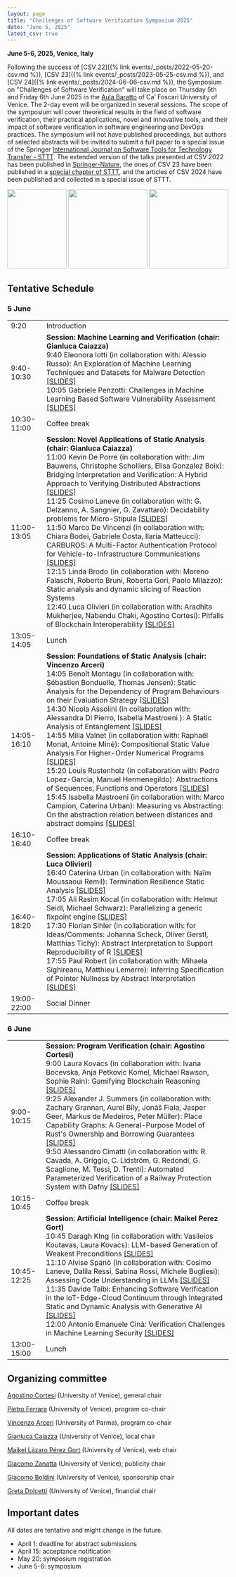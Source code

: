 ```yaml
---
layout: page
title: "Challenges of Software Verification Symposium 2025"
date: "June 5, 2025"
latest_csv: true
---
```


**June 5-6, 2025, Venice, Italy**


Following the success of [CSV 22]({% link events/_posts/2022-05-20-csv.md %}), [CSV 23]({% link events/_posts/2023-05-25-csv.md %}), and [CSV 24]({% link events/_posts/2024-06-06-csv.md %}), the Symposium on "Challenges of Software Verification" will take place on Thursday 5th and Friday 6th June 2025 in the [Aula Baratto](https://www.unive.it/pag/30119/) of Ca’ Foscari University of Venice. The 2-day event will be organized in several sessions. The scope of the symposium will cover theoretical results in the field of software verification, their practical applications, novel and innovative tools, and their impact of software verification in software engineering and DevOps practices. The symposium will not have published proceedings, but authors of selected abstracts will be invited to submit a full paper to a special issue of the Springer [International Journal on Software Tools for Technology Transfer - STTT](https://www.springer.com/journal/10009). The extended version of the talks presented at CSV 2022 has been published in [Springer-Nature](https://link.springer.com/book/10.1007/978-981-19-9601-6), the ones of CSV 23 have been published in a [special chapter of STTT](https://link.springer.com/journal/10009/volumes-and-issues/26-4), and the articles of CSV 2024 have been published and collected in a special issue of STTT.

<div class="div-img-table">
  <div class="div-img-table-row">
    <img src="{{ site.baseurl }}/images/csv24-1.jpg" height="180" width="135"/>
    <img class="div-img-table-col" src="{{ site.baseurl }}/images/csv24-2.jpg" height="180"/>
    <img class="div-img-table-col" src="{{ site.baseurl }}/images/csv24-3.jpeg" height="180"/>
  </div>
</div>

## Tentative Schedule

### 5 June


|  |  |
|  :--------  |  :-------  |
| 9:20 | Introduction |
| 9:40-10:30 | **Session: Machine Learning and Verification (chair: Gianluca Caiazza)**<br>9:40 Eleonora Iotti (in collaboration with:  Alessio Russo):  An Exploration of Machine Learning Techniques and Datasets for Malware Detection [[SLIDES]](https://drive.google.com/file/d/1sQoCsF6nyeGw3DJkYbms--KMoTmg_VL8/view?usp=sharing) <br>10:05 Gabriele Penzotti:  Challenges in Machine Learning Based Software Vulnerability Assessment [[SLIDES]](https://drive.google.com/file/d/1EtqqN-e42o9AvKsc0xe0q0FfMUyDQR6U/view?usp=drive_link) |
| 10:30-11:00 | Coffee break |
|11:00-13:05 | **Session: Novel Applications of Static Analysis (chair: Gianluca Caiazza)**<br>11:00 Kevin De Porre (in collaboration with:  Jim Bauwens, Christophe Scholliers, Elisa Gonzalez Boix):  Bridging Interpretation and Verification: A Hybrid Approach to Verifying Distributed Abstractions [[SLIDES]](https://drive.google.com/file/d/1rEIt3PK1EVZXA_MYpEx8ubgSdTv9xeW2/view?usp=drive_link) <br>11:25 Cosimo Laneve (in collaboration with: G. Delzanno, A. Sangnier, G. Zavattaro):  Decidability problems for Micro-Stipula [[SLIDES]](https://drive.google.com/file/d/1SBJnJIsGFz-KreEEj1Y55QZ2VGog5dmT/view?usp=drive_link) <br>11:50 Marco De Vincenzi (in collaboration with:  Chiara Bodei, Gabriele Costa, Ilaria Matteucci):  CARBUROS: A Multi-Factor Authentication Protocol for Vehicle-to-Infrastructure Communications [[SLIDES]](https://docs.google.com/presentation/d/1wZHCxcp1jgA3AYAaqPvDbhO4AgIE_K7n/edit?usp=drive_link&ouid=103019071932336393772&rtpof=true&sd=true) <br>12:15 Linda Brodo (in collaboration with: Moreno Falaschi, Roberto Bruni, Roberta Gori, Paolo Milazzo):  Static analysis and dynamic slicing of Reaction Systems <br> 12:40 Luca Olivieri (in collaboration with:  Aradhita Mukherjee, Nabendu Chaki, Agostino Cortesi):   Pitfalls of Blockchain Interoperability [[SLIDES]](https://drive.google.com/file/d/17LRKGe59-t0saeet_54ocT6QRl8-jaXm/view?usp=drive_link) |
| 13:05-14:05 | Lunch |
| 14:05-16:10 | **Session: Foundations of Static Analysis (chair: Vincenzo Arceri)** <br>14:05 Benoît Montagu (in collaboration with:  Sébastien Bonduelle, Thomas Jensen):  Static Analysis for the Dependency of Program Behaviours on their Evaluation Strategy [[SLIDES]](https://drive.google.com/file/d/1N1F6Ucqj7vvLQnwXxWdZLghL23yWQvnr/view?usp=drive_link) <br>14:30 Nicola Assolini (in collaboration with:   Alessandra Di Pierro, Isabella Mastroeni ):  A Static Analysis of Entanglement [[SLIDES]](https://drive.google.com/file/d/1rdQLD6IbQnuLuLVqYqYf8vLNhEIXgW5q/view?usp=drive_link) <br>14:55 Milla Valnet (in collaboration with:  Raphaël Monat, Antoine Miné):  Compositional Static Value Analysis For Higher-Order Numerical Programs [[SLIDES]](https://drive.google.com/file/d/1_vTx8EKm1DoMfPkNb_HoCXK6joj5JbTS/view?usp=drive_link) <br>15:20 Louis Rustenholz (in collaboration with:  Pedro Lopez-Garcia, Manuel Hermenegildo):  Abstractions of Sequences, Functions and Operators [[SLIDES]](https://drive.google.com/file/d/1f_AoEpnBcFPhHEMgfceAPxvDXeZ9ry6H/view?usp=drive_link) <br>15:45 Isabella Mastroeni (in collaboration with:  Marco Campion, Caterina Urban):  Measuring vs Abstracting: On the abstraction relation between distances and abstract domains  [[SLIDES]](https://drive.google.com/file/d/1nsvI0fNWKnKWA-rhkwgAT9bsbAPrMBEi/view?usp=drive_link) |
| 16:10-16:40 | Coffee break |
| 16:40-18:20 | **Session: Applications of Static Analysis (chair: Luca Olivieri)** <br>16:40 Caterina Urban (in collaboration with:  Naïm Moussaoui Remil):  Termination Resilience Static Analysis [[SLIDES]](https://drive.google.com/file/d/1Oz8cVoLxY4jpbtXrMdaou3Xmu7_BHV1L/view?usp=drive_link) <br>17:05 Ali Rasim Kocal (in collaboration with:  Helmut Seidl, Michael Schwarz):  Parallelizing a generic fixpoint engine [[SLIDES]](https://drive.google.com/file/d/1DeD163-3HDfjHfiK_xCs4JX9HXBOBUyG/view?usp=drive_link) <br>17:30 Florian Sihler (in collaboration with:  for Ideas/Comments: Johanna Scheck, Oliver Gerstl, Matthias Tichy):  Abstract Interpretation to Support Reproducibility of R [[SLIDES]](https://drive.google.com/file/d/19BjeKBdNOMUMFw2y_UUnCvCeZT8NBCg2/view?usp=drive_link) <br>17:55 Paul Robert (in collaboration with:  Mihaela Sighireanu, Matthieu Lemerre):  Inferring Specification of Pointer Nullness by Abstract Interpretation [[SLIDES]](https://drive.google.com/file/d/1YeYBaJmcfUwf6seSQRzM4ZVcX8LIh19Y/view?usp=drive_link) |
| 19:00-22:00 | Social Dinner |


### 6 June

|  |  |
|  :--------  |  :-------  |
| 9:00-10:15 | **Session: Program Verification (chair: Agostino Cortesi)** <br>9:00 Laura Kovacs (in collaboration with:  Ivana Bocevska, Anja Petkovic Komel, Michael Rawson, Sophie Rain):  Gamifying Blockchain Reasoning [[SLIDES]](https://drive.google.com/file/d/1r6WFwgk-9-s4xl2nwd1esHB__nfGvV-d/view?usp=drive_link) <br> 9:25 Alexander J. Summers (in collaboration with:  Zachary Grannan, Aurel Bíly, Jonáš Fiala, Jasper Geer, Markus de Medeiros, Peter Müller):  Place Capability Graphs: A General-Purpose Model of Rust's Ownership and Borrowing Guarantees [[SLIDES]](https://docs.google.com/presentation/d/1oK5FnmQyvNrEIx8BimfDnlMjRRHbVXDQ/edit?usp=drive_link&ouid=103019071932336393772&rtpof=true&sd=true) <br>9:50 Alessandro Cimatti (in collaboration with:  R. Cavada, A. Griggio, C. Lidström, G. Redondi, G. Scaglione, M. Tessi, D. Trenti):  Automated Parameterized Verification of a Railway Protection System with Dafny [[SLIDES]](https://drive.google.com/file/d/1SyQhRd9doJNGBvWZDupHILuTKlDOV6Bc/view?usp=drive_link) |
| 10:15-10:45 | Coffee break |
| 10:45-12:25 | **Session: Artificial Intelligence (chair: Maikel Perez Gort)** <br>10:45 Daragh KIng (in collaboration with:  Vasileios Koutavas, Laura Kovacs):  LLM-based Generation of Weakest Preconditions [[SLIDES]](https://drive.google.com/file/d/1naOPPk9ObBCYyt6CiC99e8mQVm8xvXfz/view?usp=drive_link) <br>11:10 Alvise Spanò (in collaboration with:  Cosimo Laneve, Dalila Ressi, Sabina Rossi, Michele Bugliesi):  Assessing Code Understanding in LLMs [[SLIDES]](https://drive.google.com/file/d/1bqipo_wBQqwp-ob01t19jIAL0kY1N0k8/view?usp=drive_link) <br>11:35 Davide Taibi:  Enhancing Software Verification in the IoT-Edge-Cloud Continuum through Integrated Static and Dynamic Analysis with Generative AI [[SLIDES]](https://docs.google.com/presentation/d/1nXVsrFSsEEDB3wD62Qx6ndOpCBsm50mO/edit?usp=drive_link&ouid=103019071932336393772&rtpof=true&sd=true) <br>12:00 Antonio Emanuele Cinà:  Verification Challenges in Machine Learning Security [[SLIDES]](https://drive.google.com/file/d/1YzXGovdiRmFRn3h2jAGcEhFPidFQLv4R/view?usp=drive_link) |
| 13:00-15:00 | Lunch |

## Organizing committee

[Agostino Cortesi](https://unive.it/data/persone/5591776) (University of Venice), general chair

[Pietro Ferrara](https://pietroferrara.github.io/) (University of Venice), program co-chair

[Vincenzo Arceri](https://vincenzoarceri.github.io/) (University of Parma), program co-chair

[Gianluca Caiazza](https://www.unive.it/data/persone/15776518) (University of Venice), local chair

[Maikel Lázaro Pérez Gort](https://www.unive.it/data/persone/19565731) (University of Venice), web chair

[Giacomo Zanatta](https://www.unive.it/data/people/27630859) (University of Venice), publicity chair

[Giacomo Boldini](https://www.unive.it/data/persone/27667848) (University of Venice), sponsorship chair

[Greta Dolcetti](https://www.unive.it/data/persone/27667850) (University of Venice), financial chair

## Important dates

All dates are tentative and might change in the future.

- April 1: deadline for abstract submissions
- April 15: acceptance notification
- May 20: symposium registration
- June 5-6: symposium
